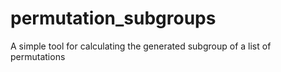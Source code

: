 # permutation_subgroups
A simple tool for calculating the generated subgroup of a list of permutations
